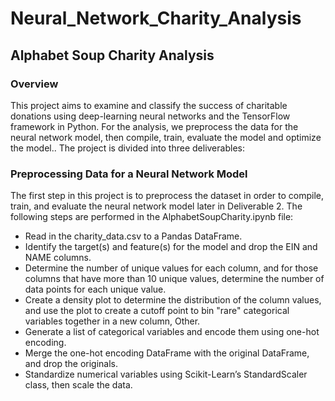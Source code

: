 # Neural_Network_Charity_Analysis
## Alphabet Soup Charity Analysis

### Overview
This project aims to examine and classify the success of charitable donations using deep-learning neural networks and the TensorFlow framework in Python. For the analysis, we preprocess the data for the neural network model, then compile, train, evaluate the model and optimize the model.. The project is divided into three deliverables:


### Preprocessing Data for a Neural Network Model

The first step in this project is to preprocess the dataset in order to compile, train, and evaluate the neural network model later in Deliverable 2. The following steps are performed in the AlphabetSoupCharity.ipynb file:

* Read in the charity_data.csv to a Pandas DataFrame.
* Identify the target(s) and feature(s) for the model and drop the EIN and NAME columns.
* Determine the number of unique values for each column, and for those columns that have more than 10 unique values, determine the number of data points for each unique value.
* Create a density plot to determine the distribution of the column values, and use the plot to create a cutoff point to bin "rare" categorical variables together in a new column, Other.
* Generate a list of categorical variables and encode them using one-hot encoding.
* Merge the one-hot encoding DataFrame with the original DataFrame, and drop the originals.
* Standardize numerical variables using Scikit-Learn’s StandardScaler class, then scale the data.
